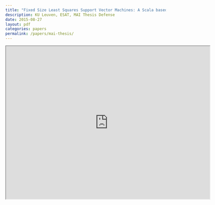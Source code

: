 ```yaml
---
title: "Fixed Size Least Squares Support Vector Machines: A Scala based programming framework for Large Scale Classification"
description: KU Leuven, ESAT, MAI Thesis Defense
date: 2015-08-27
layout: pdf
categories: papers
permalink: /papers/mai-thesis/
---
```


<iframe src="https://drive.google.com/file/d/0BwmVAhMMfhhgazM4VkZwVm1RZGM/preview" width="640" height="480"></iframe>
